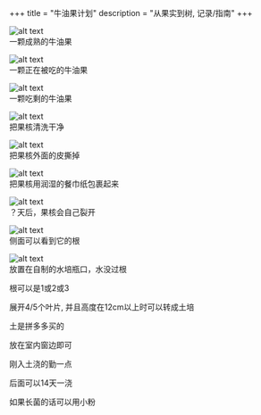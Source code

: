 +++
title = "牛油果计划"
description = "从果实到树, 记录/指南"
+++

![alt text](images/01-牛油果-02-成熟.jpg)  
一颗成熟的牛油果  

![alt text](images/01-牛油果-03-食用.jpg)  
一颗正在被吃的牛油果  

![alt text](images/01-牛油果-04-果核.jpg)  
一颗吃剩的牛油果  

![alt text](images/02-果核-01-洗净.jpg)  
把果核清洗干净  

![alt text](images/02-果核-02-去皮.jpg)  
把果核外面的皮撕掉  

![alt text](images/02-果核-03-包裹.jpg)  
把果核用润湿的餐巾纸包裹起来  




![alt text](images/02-果核-05-裂开.jpg)  
？天后，果核会自己裂开  

![alt text](images/02-果核-06-小根.jpg)  
侧面可以看到它的根  

![alt text](images/02-果核-07-水培.jpg)  
放置在自制的水培瓶口，水没过根  




根可以是1或2或3

展开4/5个叶片, 并且高度在12cm以上时可以转成土培

土是拼多多买的

放在室内窗边即可

刚入土浇的勤一点

后面可以14天一浇

如果长菌的话可以用小粉


